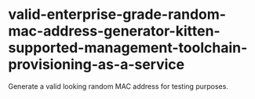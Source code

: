 # valid-enterprise-grade-random-mac-address-generator-kitten-supported-management-toolchain-provisioning-as-a-service

Generate a valid looking random MAC address for testing purposes.
